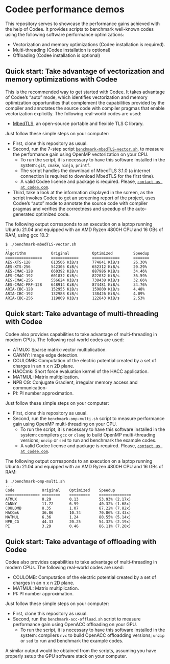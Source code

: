 # Codee performance demos

This repository serves to showcase the performance gains achieved with the help of Codee. It provides scripts to benchmark well-known codes using the following software performance optimizations:
* Vectorization and memory optimizations (Codee installation is required).
* Multi-threading (Codee installation is optional)
* Offloading (Codee installation is optional)

## Quick start: Take advantage of vectorization and memory optimizations with Codee
This is the recommended way to get started with Codee. It takes advantage of Codee’s “auto” mode, which identifies vectorization and memory optimization opportunities that complement the capabilities provided by the compiler and annotates the source code with compiler pragmas that enable vectorization explicitly. The following real-world codes are used:
* [MbedTLS](https://tls.mbed.org/), an open-source portable and flexible TLS C library.

Just follow these simple steps on your computer:
* First, clone this repository as usual.
* Second, run the 7-step script [`benchmark-mbedTLS-vector.sh`](benchmark-mbedTLS-vector.sh), to measure the performance gain using OpenMP vectorization on your CPU.
  * To run the script, it is necessary to have this software installed in the system: `git`, `cmake`, `ninja`, `printf`.
  * The script handles the download of MbedTLS 3.1.0 (a internet connection is required to download MbedTLS for the first time).
  * A valid Codee license and package is required. Please, [`contact us at codee.com`](https://www.codee.com/contact-us/).
* Third, take a look at the information displayed in the screen, as the script invokes Codee to get an screening report of the project, uses Codee’s “auto” mode to annotate the source code with compiler pragmas and verifies the correctness and speedup of the auto-generated optimized code.

The following output corresponds to an execution on a laptop running Ubuntu 21.04 and equipped with an AMD Ryzen 4800H CPU and 16 GBs of RAM, using gcc 10.3:

```
$ ./benchmark-mbedTLS-vector.sh
...
Algorithm           Original          Optimized         Speedup             
================    ============      ============      =======             
AES-XTS-128         613506 KiB/s      774841 KiB/s      26.30%              
AES-XTS-256         542305 KiB/s      652312 KiB/s      20.29%              
AES-CMAC-128        660392 KiB/s      887986 KiB/s      34.46%              
AES-CMAC-192        601832 KiB/s      822032 KiB/s      36.59%              
AES-CMAC-256        556624 KiB/s      738438 KiB/s      32.66%              
AES-CMAC-PRF-128    648914 KiB/s      874481 KiB/s      34.76%              
ARIA-CBC-128        152955 KiB/s      159800 KiB/s      4.48%              
ARIA-CBC-192        132988 KiB/s      138426 KiB/s      4.09%              
ARIA-CBC-256        119809 KiB/s      122843 KiB/s      2.53%  
```


## Quick start: Take advantage of multi-threading with Codee
Codee also provides capabilities to take advantage of multi-threading in modern CPUs. The following real-world codes are used:
* ATMUX: Sparse matrix-vector multiplication.
* CANNY: Image edge detection.
* COULOMB: Computation of the electric potential created by a set of charges in an n x n 2D plane.
* HACCmk: Short force evaluation kernel of the HACC application.
* MATMUL: Matrix multiplication.
* NPB CG: Conjugate Gradient, irregular memory access and communication-
* PI: PI number approximation.

Just follow these simple steps on your computer:
* First, clone this repository as usual.
* Second, run the `benchmark-omp-multi.sh` script to measure performance gain using OpenMP multi-threading on your CPU.
  * To run the script, it is necessary to have this software installed in the system: compilers `gcc` or `clang` to build OpenMP multi-threading versions; `unzip` or `sed` to run and benchmark the example codes.
  * A valid Codee license and package is required. Please, [`contact us at codee.com`](https://www.codee.com/contact-us/).

The following output corresponds to an execution on a laptop running Ubuntu 21.04 and equipped with an AMD Ryzen 4800H CPU and 16 GBs of RAM:

```
$ ./benchmark-omp-multi.sh
...
Code           	Original    Optimized    Speedup
===============	========    =========    ==============
ATMUX           0.29        0.13         53.93% (2.17x)
CANNY           11.72       6.99         40.32% (1.68x)
COULOMB         8.35        1.07         87.22% (7.82x)
HACCmk          36.86       10.74        70.86% (3.43x)
MATMUL          6.36        1.24         80.55% (5.14x)
NPB_CG          44.33       20.25        54.32% (2.19x)
PI              3.29        0.46         86.11% (7.20x)
```


## Quick start: Take advantage of offloading with Codee
Codee also provides capabilities to take advantage of multi-threading in modern CPUs. The following real-world codes are used:
* COULOMB: Computation of the electric potential created by a set of charges in an n x n 2D plane.
* MATMUL: Matrix multiplication.
* PI: PI number approximation.

Just follow these simple steps on your computer:
* First, clone this repository as usual.
* Second, run the `benchmark-acc-offload.sh` script to measure performance gain using OpenACC offloading on your GPU.
  * To run the script, it is necessary to have this software installed in the system: compilers `nvc` to build OpenACC offloadding versions; `unzip` or `sed` to run and benchmark the example codes.

A similar output would be obtained from the scripts, assuming you have properly setup the GPU software stack on your computer.

